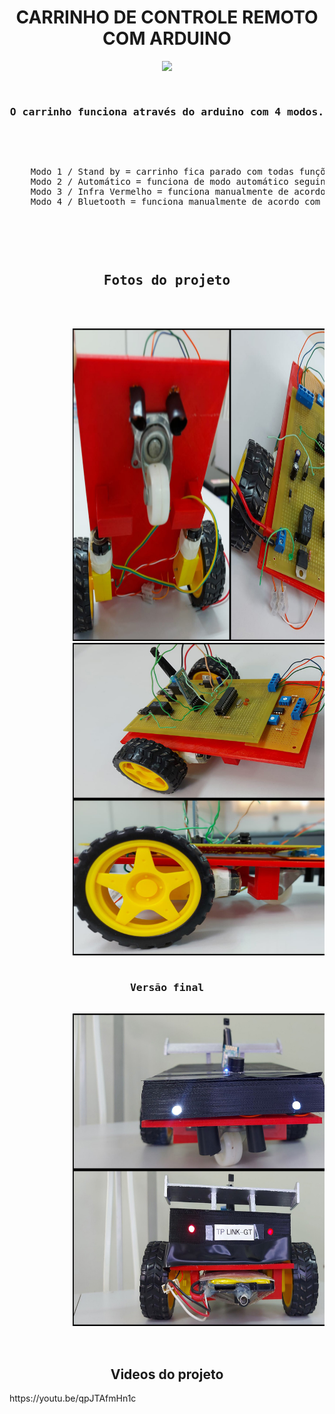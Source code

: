 <!-- README CARRO CONTROLADO POR CONTROLE REMOTO COM ARDUINO>
<!-- README IR CAR WITH ARDUINO -->

<h1 align="center"> CARRINHO DE CONTROLE REMOTO COM ARDUINO </h1>

<div align="center">
    <img src = "https://media.giphy.com/media/DADPAT9e6NCLlsTBeK/giphy.gif">
</div>
<pre>
    <h3 align="center">O carrinho funciona através do arduino com 4 modos.</h3>
        <p align="center">
    Modo 1 / Stand by = carrinho fica parado com todas funções desligadas para poupar energia.
    Modo 2 / Automático = funciona de modo automático seguindo a linha feita com fita isolante.
    Modo 3 / Infra Vermelho = funciona manualmente de acordo com os sinais do controle remoto.
    Modo 4 / Bluetooth = funciona manualmente de acordo com os sinais enviados pelo bluetooth.
        </p>
</pre>

<pre>
    <h2 align="center">Fotos do projeto</h2>
        <div align="left">
            <img src = "https://github.com/VictorKashima/IR_CAR_ARUINO/blob/main/FOTOS%20DO%20PROJETO/Vertical.jpg?raw=true"
            alt="Ligações"
            width="700"
            height="500"
            >
            <img src = "https://github.com/VictorKashima/IR_CAR_ARUINO/blob/main/FOTOS%20DO%20PROJETO/Horizontal.jpg?raw=true"
            alt="Ligações de outro lado"
            width="700"
            height="500"
            >
            <h3 align="center">Versão final</h2>
            <img src = "https://github.com/VictorKashima/IR_CAR_ARUINO/blob/main/FOTOS%20DO%20PROJETO/Final.jpg?raw=true"
            alt="Final"
            width="700"
            height="500"
            >
        </div>
</pre>

</pre>
    <h2 align="center">Videos do projeto</h2>
https://youtu.be/qpJTAfmHn1c